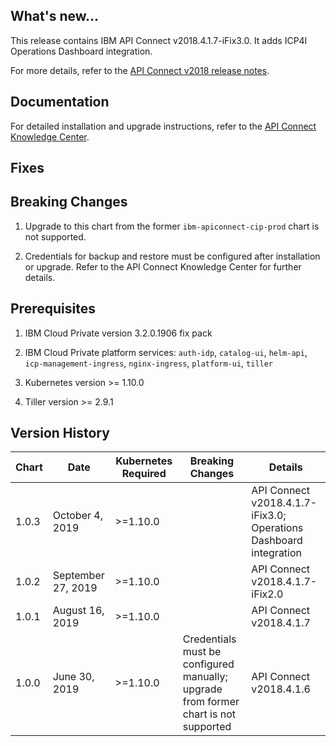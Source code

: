 ## What's new...
This release contains IBM API Connect v2018.4.1.7-iFix3.0.  It adds ICP4I Operations Dashboard integration.

For more details, refer to the [API Connect v2018 release notes](https://www.ibm.com/support/knowledgecenter/en/SSMNED_2018/com.ibm.apic.overview.doc/overview_whatsnew.html).

## Documentation
For detailed installation and upgrade instructions, refer to the [API Connect Knowledge Center](https://www.ibm.com/support/knowledgecenter/en/SSMNED_2018/com.ibm.apic.install.doc/installing_icp.html).

## Fixes

## Breaking Changes

1. Upgrade to this chart from the former `ibm-apiconnect-cip-prod` chart is not supported.

2. Credentials for backup and restore must be configured after installation or upgrade. Refer to the API Connect Knowledge Center for further details.

## Prerequisites

1. IBM Cloud Private version 3.2.0.1906 fix pack

2. IBM Cloud Private platform services: `auth-idp`, `catalog-ui`, `helm-api`, `icp-management-ingress`, `nginx-ingress`, `platform-ui`, `tiller`

3. Kubernetes version >= 1.10.0

4. Tiller version >= 2.9.1

## Version History

| Chart | Date                | Kubernetes Required | Breaking Changes                                                                    | Details                                                           |
| ----- | ------------------- | ------------------- | ----------------------------------------------------------------------------------- | ----------------------------------------------------------------- |
| 1.0.3 | October 4, 2019     | >=1.10.0            |                                                                                     | API Connect v2018.4.1.7-iFix3.0; Operations Dashboard integration |
| 1.0.2 | September 27, 2019  | >=1.10.0            |                                                                                     | API Connect v2018.4.1.7-iFix2.0                                   |
| 1.0.1 | August 16, 2019     | >=1.10.0            |                                                                                     | API Connect v2018.4.1.7                                           |
| 1.0.0 | June 30, 2019       | >=1.10.0            | Credentials must be configured manually; upgrade from former chart is not supported | API Connect v2018.4.1.6                                           |